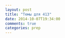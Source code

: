 ```yaml
---
layout: post
title: "Темы для 413"
date: 2014-10-07T19:34:00
comments: true
categories: prep 
---
```

